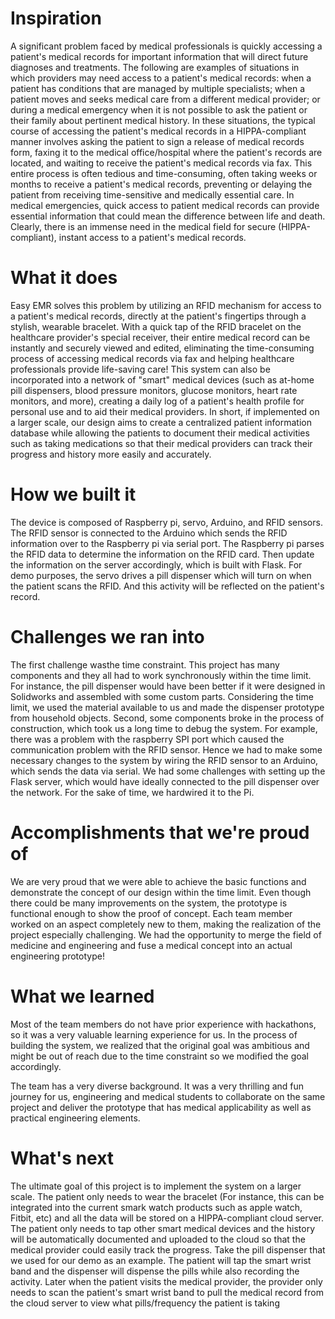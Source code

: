 # Inspiration
A significant problem faced by medical professionals is quickly accessing a patient's medical records for important information that will direct future diagnoses and treatments. The following are examples of situations in which providers may need access to a patient's medical records: when a patient has conditions that are managed by multiple specialists; when a patient moves and seeks medical care from a different medical provider; or during a medical emergency when it is not possible to ask the patient or their family about pertinent medical history. In these situations, the typical course of accessing the patient's medical records in a HIPPA-compliant manner involves asking the patient to sign a release of medical records form, faxing it to the medical office/hospital where the patient's records are located, and waiting to receive the patient's medical records via fax. This entire process is often tedious and time-consuming, often taking weeks or months to receive a patient's medical records, preventing or delaying the patient from receiving time-sensitive and medically essential care. In medical emergencies, quick access to patient medical records can provide essential information that could mean the difference between life and death. Clearly, there is an immense need in the medical field for secure (HIPPA-compliant), instant access to a patient's medical records.

# What it does
Easy EMR solves this problem by utilizing an RFID mechanism for access to a patient's medical records, directly at the patient's fingertips through a stylish, wearable bracelet. With a quick tap of the RFID bracelet on the healthcare provider's special receiver, their entire medical record can be instantly and securely viewed and edited, eliminating the time-consuming process of accessing medical records via fax and helping healthcare professionals provide life-saving care! This system can also be incorporated into a network of "smart" medical devices (such as at-home pill dispensers, blood pressure monitors, glucose monitors, heart rate monitors, and more), creating a daily log of a patient's health profile for personal use and to aid their medical providers. In short, if implemented on a larger scale, our design aims to create a centralized patient information database while allowing the patients to document their medical activities such as taking medications so that their medical providers can track their progress and history more easily and accurately.

# How we built it
The device is composed of Raspberry pi, servo, Arduino, and RFID sensors. The RFID sensor is connected to the Arduino which sends the RFID information over to the Raspberry pi via serial port. The Raspberry pi parses the RFID data to determine the information on the RFID card. Then update the information on the server accordingly, which is built with Flask. For demo purposes, the servo drives a pill dispenser which will turn on when the patient scans the RFID. And this activity will be reflected on the patient's record.

# Challenges we ran into
The first challenge wasthe time constraint. This project has many components and they all had to work synchronously within the time limit. For instance, the pill dispenser would have been better if it were designed in Solidworks and assembled with some custom parts. Considering the time limit, we used the material available to us and made the dispenser prototype from household objects. Second, some components broke in the process of construction, which took us a long time to debug the system. For example, there was a problem with the raspberry SPI port which caused the communication problem with the RFID sensor. Hence we had to make some necessary changes to the system by wiring the RFID sensor to an Arduino, which sends the data via serial. We had some challenges with setting up the Flask server, which would have ideally connected to the pill dispenser over the network. For the sake of time, we hardwired it to the Pi.

# Accomplishments that we're proud of
We are very proud that we were able to achieve the basic functions and demonstrate the concept of our design within the time limit. Even though there could be many improvements on the system, the prototype is functional enough to show the proof of concept. Each team member worked on an aspect completely new to them, making the realization of the project especially challenging. We had the opportunity to merge the field of medicine and engineering and fuse a medical concept into an actual engineering prototype!

# What we learned
Most of the team members do not have prior experience with hackathons, so it was a very valuable learning experience for us. In the process of building the system, we realized that the original goal was ambitious and might be out of reach due to the time constraint so we modified the goal accordingly.

The team has a very diverse background. It was a very thrilling and fun journey for us, engineering and medical students to collaborate on the same project and deliver the prototype that has medical applicability as well as practical engineering elements.

# What's next
The ultimate goal of this project is to implement the system on a larger scale. The patient only needs to wear the bracelet (For instance, this can be integrated into the current smark watch products such as apple watch, Fitbit, etc) and all the data will be stored on a HIPPA-compliant cloud server. The patient only needs to tap other smart medical devices and the history will be automatically documented and uploaded to the cloud so that the medical provider could easily track the progress. Take the pill dispenser that we used for our demo as an example. The patient will tap the smart wrist band and the dispenser will dispense the pills while also recording the activity. Later when the patient visits the medical provider, the provider only needs to scan the patient's smart wrist band to pull the medical record from the cloud server to view what pills/frequency the patient is taking
